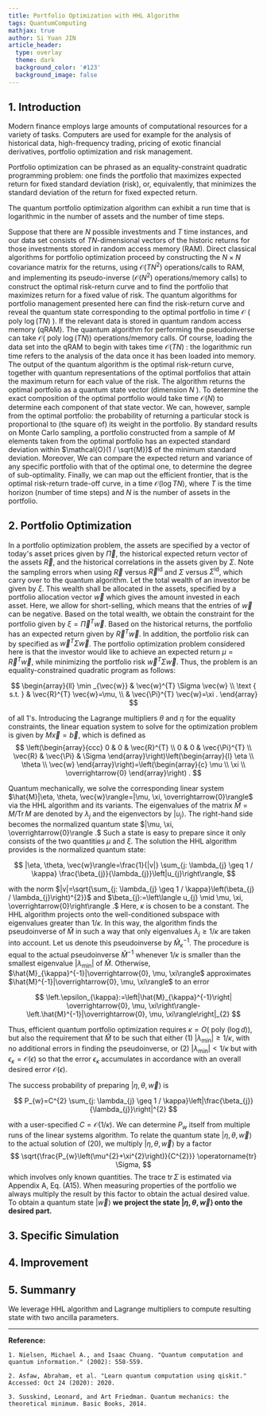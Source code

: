 ```yaml
---
title: Portfolio Optimization with HHL Algorithm
tags: QuantumComputing
mathjax: true
author: Si Yuan JIN
article_header:
  type: overlay
  theme: dark
  background_color: '#123'
  background_image: false
---
```


## 1. Introduction

Modern finance employs large amounts of computational resources for a variety of tasks. Computers
are used for example for the analysis of historical data, high-frequency trading, pricing of exotic financial derivatives, portfolio optimization and risk management.


Portfolio optimization can be phrased as an equality-constraint quadratic programming
problem: one finds the portfolio that maximizes expected return for fixed standard deviation (risk), or, equivalently, that minimizes the standard deviation of the return for fixed expected return. 


The quantum portfolio optimization algorithm can exhibit a run time that is logarithmic in the number
of assets and the number of time steps. 


Suppose that there are $N$ possible investments and $T$ time instances, and our data set consists of $T N$-dimensional vectors of the historic returns for those investments stored in random access memory (RAM). Direct classical algorithms for portfolio optimization proceed by constructing the $N \times N$ covariance matrix for the returns, using $\mathcal{O}\left(T N^{2}\right)$ operations/calls to RAM, and implementing its pseudo-inverse $\left(\mathcal{O}\left(N^{2}\right)\right.$ operations/memory calls) to construct the optimal risk-return curve and to find the portfolio that maximizes return for a fixed value of risk. The quantum algorithms for portfolio management presented here can find the risk-return curve and reveal the quantum state corresponding to the optimal portfolio in time $\mathcal{O}$ ( poly $\log (T N)$ ). If the relevant data is stored in quantum random access memory (qRAM). The quantum algorithm for performing the pseudoinverse can take $\mathcal{O}($ poly $\log (T N))$ operations/memory calls. Of course, loading the data set into the qRAM to begin with takes time $\mathcal{O}(T N)$ : the logarithmic run time refers to the analysis of the data once it has been loaded into memory. The output of the quantum algorithm is the optimal risk-return curve, together with quantum representations of the optimal portfolios that attain the maximum return for each value of the risk. The algorithm returns the optimal portfolio as a quantum state vector (dimension $N$ ). To determine the exact composition of the optimal portfolio would take time $\mathcal{O}(N)$ to determine each component of that state vector. We can, however, sample from the optimal portfolio: the probability of returning a particular stock is proportional to (the square of) its weight in the portfolio. By standard results on Monte Carlo sampling, a portfolio constructed from a sample of $M$ elements taken from the optimal portfolio has an expected standard deviation within $\mathcal{O}(1 / \sqrt{M})$ of the minimum standard deviation. Moreover, We can compare the expected return and variance of any specific portfolio with that of the optimal one, to determine the degree of sub-optimality. Finally, we can map out the efficient frontier, that is the optimal risk-return trade-off curve, in a time $\mathcal{O}(\log T N)$, where $T$ is the time horizon (number of time steps) and $N$ is the number of assets in the portfolio.

## 2. Portfolio Optimization
In a portfolio optimization problem, the assets are specified by a vector of today's asset prices given by $\vec{\Pi}$, the historical expected return vector of the assets $\vec{R}$, and the historical correlations in the assets given by $\Sigma$. Note the sampling errors when using $\vec{R}$ versus $\vec{R}^{\mathrm{id}}$ and $\Sigma$ versus $\Sigma^{\mathrm{id}}$, which carry over to the quantum algorithm. Let the total wealth of an investor be given by $\xi$. This wealth shall be allocated in the assets, specified by a portfolio allocation vector $\vec{w}$ which gives the amount invested in each asset. Here, we allow for short-selling, which means that the entries of $\vec{w}$ can be negative. Based on the total wealth, we obtain the constraint for the portfolio given by $\xi=\vec{\Pi}^{T} \vec{w}$. Based on the historical returns, the portfolio has an expected return given by $\vec{R}^{T} \vec{w}$. In addition, the portfolio risk can by specified as $\vec{w}^{T} \Sigma \vec{w}$. The portfolio optimization problem considered here is that the investor would like to achieve an expected return $\mu=\vec{R}^{T} \vec{w}$, while minimizing the portfolio risk $\vec{w}^{T} \Sigma \vec{w}$. Thus, the problem is an equality-constrained quadratic program as follows:

$$
\begin{array}{ll}
\min _{\vec{w}} & \vec{w}^{T} \Sigma \vec{w} \\
\text { s.t. } & \vec{R}^{T} \vec{w}=\mu, \\
& \vec{\Pi}^{T} \vec{w}=\xi .
\end{array}
$$

of all 1's. Introducing the Lagrange multipliers $\theta$ and $\eta$ for the equality constraints, the linear equation system to solve for the optimization problem is given by $M \vec{x}=\vec{b}$, which is defined as
$$
\left(\begin{array}{ccc}
0 & 0 & \vec{R}^{T} \\
0 & 0 & \vec{\Pi}^{T} \\
\vec{R} & \vec{\Pi} & \Sigma
\end{array}\right)\left(\begin{array}{l}
\eta \\
\theta \\
\vec{w}
\end{array}\right)=\left(\begin{array}{c}
\mu \\
\xi \\
\overrightarrow{0}
\end{array}\right) .
$$

Quantum mechanically, we solve the corresponding linear system $\hat{M}|\eta, \theta, \vec{w}\rangle=|\mu, \xi, \overrightarrow{0}\rangle$ via the HHL algorithm and its variants. The eigenvalues of the matrix $\hat{M}=M / \operatorname{Tr} M$ are denoted by $\lambda_{j}$ and the eigenvectors by $\left|u_{j}\right\rangle$. The right-hand side becomes the normalized quantum state $|\mu, \xi, \overrightarrow{0}\rangle .$ Such a state is easy to prepare since it only consists of the two quantities $\mu$ and $\xi$. The solution the HHL algorithm provides is the normalized quantum state:

$$
|\eta, \theta, \vec{w}\rangle=\frac{1}{|v|} \sum_{j: \lambda_{j} \geq 1 / \kappa} \frac{\beta_{j}}{\lambda_{j}}\left|u_{j}\right\rangle,
$$

with the norm $|v|=\sqrt{\sum_{j: \lambda_{j} \geq 1 / \kappa}\left(\beta_{j} / \lambda_{j}\right)^{2}}$ and $\beta_{j}:=\left\langle u_{j} \mid \mu, \xi, \overrightarrow{0}\right\rangle .$ Here, $\kappa$ is chosen to be a constant. The HHL algorithm projects onto the well-conditioned subspace with eigenvalues greater than $1 / \kappa$. In this way, the algorithm finds the pseudoinverse of $\hat{M}$ in such a way that only eigenvalues $\lambda_{j} \geq 1 / \kappa$ are taken into account. Let us denote this pseudoinverse by $\hat{M}_{\kappa}^{-1}$. The procedure is equal to the actual pseudoinverse $\hat{M}^{-1}$ whenever $1 / \kappa$ is smaller than the smallest eigenvalue $\left|\lambda_{\min }\right|$ of $\hat{M}$. Otherwise, $\hat{M}_{\kappa}^{-1}|\overrightarrow{0}, \mu, \xi\rangle$ approximates $\hat{M}^{-1}|\overrightarrow{0}, \mu, \xi\rangle$ to an error

$$
\left.\epsilon_{\kappa}:=\left|\hat{M}_{\kappa}^{-1}\right| \overrightarrow{0}, \mu, \xi\right\rangle-\left.\hat{M}^{-1}|\overrightarrow{0}, \mu, \xi\rangle\right|_{2}
$$

Thus, efficient quantum portfolio optimization requires $\kappa=O($ poly $(\log d))$, but also the requirement that $\hat{M}$ to be such that either (1) $\left|\lambda_{\min }\right| \geq 1 / \kappa$, with no additional errors in finding the pseudoinverse, or (2) $\left|\lambda_{\min }\right|<1 / \kappa$ but with $\epsilon_{\kappa}=\mathcal{O}(\epsilon)$ so that the error $\epsilon_{\kappa}$ accumulates in accordance with an overall desired error $\mathcal{O}(\epsilon)$.

The success probability of preparing $|\eta, \theta, \vec{w}\rangle$ is

$$
P_{w}=C^{2} \sum_{j: \lambda_{j} \geq 1 / \kappa}\left|\frac{\beta_{j}}{\lambda_{j}}\right|^{2}
$$

with a user-specified $C=\mathcal{O}(1 / \kappa)$. We can determine $P_{w}$ itself from multiple runs of the linear systems algorithm. To relate the quantum state $|\eta, \theta, \vec{w}\rangle$ to the actual solution of (20), we multiply $|\eta, \theta, \vec{w}\rangle$ by a factor
$$
\sqrt{\frac{P_{w}\left(\mu^{2}+\xi^{2}\right)}{C^{2}}} \operatorname{tr} \Sigma,
$$
which involves only known quantities. The trace $\operatorname{tr} \Sigma$ is estimated via Appendix A, Eq. (A15). When measuring properties of the portfolio we always multiply the result by this factor to obtain the actual desired value. To obtain a quantum state $|\vec{w}\rangle$ **we project the state $|\eta, \theta, \vec{w}\rangle$ onto the desired part.**

## 3. Specific Simulation

## 4. Improvement

## 5. Summanry

We leverage HHL algorithm and Lagrange multipliers to compute resulting state with two ancilla parameters.


---

**Reference:**

`1. Nielsen, Michael A., and Isaac Chuang. "Quantum computation and quantum information." (2002): 558-559.`

`2. Asfaw, Abraham, et al. "Learn quantum computation using qiskit." Accessed: Oct 24 (2020): 2020.`

`3. Susskind, Leonard, and Art Friedman. Quantum mechanics: the theoretical minimum. Basic Books, 2014.`
